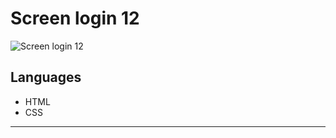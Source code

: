 # Screen login 12

<img src="./screenlogin12.png" alt="Screen login 12">

## Languages

- HTML
- CSS

****
